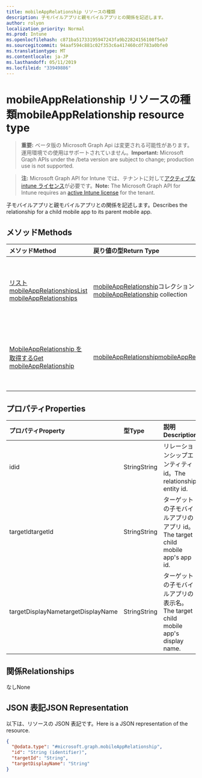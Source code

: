 ```yaml
---
title: mobileAppRelationship リソースの種類
description: 子モバイルアプリと親モバイルアプリとの関係を記述します。
author: rolyon
localization_priority: Normal
ms.prod: Intune
ms.openlocfilehash: c871ba51733195947243fa9b22824156108f5eb7
ms.sourcegitcommit: 94aaf594c881c02f353c6a417460cdf783a0bfe0
ms.translationtype: MT
ms.contentlocale: ja-JP
ms.lasthandoff: 05/11/2019
ms.locfileid: "33949886"
---
```

# <a name="mobileapprelationship-resource-type"></a><span data-ttu-id="eadb3-103">mobileAppRelationship リソースの種類</span><span class="sxs-lookup"><span data-stu-id="eadb3-103">mobileAppRelationship resource type</span></span>

> <span data-ttu-id="eadb3-104">**重要:** ベータ版の Microsoft Graph Api は変更される可能性があります。運用環境での使用はサポートされていません。</span><span class="sxs-lookup"><span data-stu-id="eadb3-104">**Important:** Microsoft Graph APIs under the /beta version are subject to change; production use is not supported.</span></span>

> <span data-ttu-id="eadb3-105">**注:** Microsoft Graph API for Intune では、テナントに対して[アクティブな intune ライセンス](https://go.microsoft.com/fwlink/?linkid=839381)が必要です。</span><span class="sxs-lookup"><span data-stu-id="eadb3-105">**Note:** The Microsoft Graph API for Intune requires an [active Intune license](https://go.microsoft.com/fwlink/?linkid=839381) for the tenant.</span></span>

<span data-ttu-id="eadb3-106">子モバイルアプリと親モバイルアプリとの関係を記述します。</span><span class="sxs-lookup"><span data-stu-id="eadb3-106">Describes the relationship for a child mobile app to its parent mobile app.</span></span>

## <a name="methods"></a><span data-ttu-id="eadb3-107">メソッド</span><span class="sxs-lookup"><span data-stu-id="eadb3-107">Methods</span></span>
|<span data-ttu-id="eadb3-108">メソッド</span><span class="sxs-lookup"><span data-stu-id="eadb3-108">Method</span></span>|<span data-ttu-id="eadb3-109">戻り値の型</span><span class="sxs-lookup"><span data-stu-id="eadb3-109">Return Type</span></span>|<span data-ttu-id="eadb3-110">説明</span><span class="sxs-lookup"><span data-stu-id="eadb3-110">Description</span></span>|
|:---|:---|:---|
|[<span data-ttu-id="eadb3-111">リスト mobileAppRelationships</span><span class="sxs-lookup"><span data-stu-id="eadb3-111">List mobileAppRelationships</span></span>](../api/intune-apps-mobileapprelationship-list.md)|<span data-ttu-id="eadb3-112">[mobileAppRelationship](../resources/intune-apps-mobileapprelationship.md)コレクション</span><span class="sxs-lookup"><span data-stu-id="eadb3-112">[mobileAppRelationship](../resources/intune-apps-mobileapprelationship.md) collection</span></span>|<span data-ttu-id="eadb3-113">[MobileAppRelationship](../resources/intune-apps-mobileapprelationship.md)オブジェクトのプロパティとリレーションシップをリストします。</span><span class="sxs-lookup"><span data-stu-id="eadb3-113">List properties and relationships of the [mobileAppRelationship](../resources/intune-apps-mobileapprelationship.md) objects.</span></span>|
|[<span data-ttu-id="eadb3-114">MobileAppRelationship を取得する</span><span class="sxs-lookup"><span data-stu-id="eadb3-114">Get mobileAppRelationship</span></span>](../api/intune-apps-mobileapprelationship-get.md)|[<span data-ttu-id="eadb3-115">mobileAppRelationship</span><span class="sxs-lookup"><span data-stu-id="eadb3-115">mobileAppRelationship</span></span>](../resources/intune-apps-mobileapprelationship.md)|<span data-ttu-id="eadb3-116">[MobileAppRelationship](../resources/intune-apps-mobileapprelationship.md)オブジェクトのプロパティとリレーションシップを読み取ります。</span><span class="sxs-lookup"><span data-stu-id="eadb3-116">Read properties and relationships of the [mobileAppRelationship](../resources/intune-apps-mobileapprelationship.md) object.</span></span>|

## <a name="properties"></a><span data-ttu-id="eadb3-117">プロパティ</span><span class="sxs-lookup"><span data-stu-id="eadb3-117">Properties</span></span>
|<span data-ttu-id="eadb3-118">プロパティ</span><span class="sxs-lookup"><span data-stu-id="eadb3-118">Property</span></span>|<span data-ttu-id="eadb3-119">型</span><span class="sxs-lookup"><span data-stu-id="eadb3-119">Type</span></span>|<span data-ttu-id="eadb3-120">説明</span><span class="sxs-lookup"><span data-stu-id="eadb3-120">Description</span></span>|
|:---|:---|:---|
|<span data-ttu-id="eadb3-121">id</span><span class="sxs-lookup"><span data-stu-id="eadb3-121">id</span></span>|<span data-ttu-id="eadb3-122">String</span><span class="sxs-lookup"><span data-stu-id="eadb3-122">String</span></span>|<span data-ttu-id="eadb3-123">リレーションシップエンティティ id。</span><span class="sxs-lookup"><span data-stu-id="eadb3-123">The relationship entity id.</span></span>|
|<span data-ttu-id="eadb3-124">targetId</span><span class="sxs-lookup"><span data-stu-id="eadb3-124">targetId</span></span>|<span data-ttu-id="eadb3-125">String</span><span class="sxs-lookup"><span data-stu-id="eadb3-125">String</span></span>|<span data-ttu-id="eadb3-126">ターゲットの子モバイルアプリのアプリ id。</span><span class="sxs-lookup"><span data-stu-id="eadb3-126">The target child mobile app's app id.</span></span>|
|<span data-ttu-id="eadb3-127">targetDisplayName</span><span class="sxs-lookup"><span data-stu-id="eadb3-127">targetDisplayName</span></span>|<span data-ttu-id="eadb3-128">String</span><span class="sxs-lookup"><span data-stu-id="eadb3-128">String</span></span>|<span data-ttu-id="eadb3-129">ターゲットの子モバイルアプリの表示名。</span><span class="sxs-lookup"><span data-stu-id="eadb3-129">The target child mobile app's display name.</span></span>|

## <a name="relationships"></a><span data-ttu-id="eadb3-130">関係</span><span class="sxs-lookup"><span data-stu-id="eadb3-130">Relationships</span></span>
<span data-ttu-id="eadb3-131">なし</span><span class="sxs-lookup"><span data-stu-id="eadb3-131">None</span></span>

## <a name="json-representation"></a><span data-ttu-id="eadb3-132">JSON 表記</span><span class="sxs-lookup"><span data-stu-id="eadb3-132">JSON Representation</span></span>
<span data-ttu-id="eadb3-133">以下は、リソースの JSON 表記です。</span><span class="sxs-lookup"><span data-stu-id="eadb3-133">Here is a JSON representation of the resource.</span></span>
<!-- {
  "blockType": "resource",
  "keyProperty": "id",
  "@odata.type": "microsoft.graph.mobileAppRelationship"
}
-->
``` json
{
  "@odata.type": "#microsoft.graph.mobileAppRelationship",
  "id": "String (identifier)",
  "targetId": "String",
  "targetDisplayName": "String"
}
```




